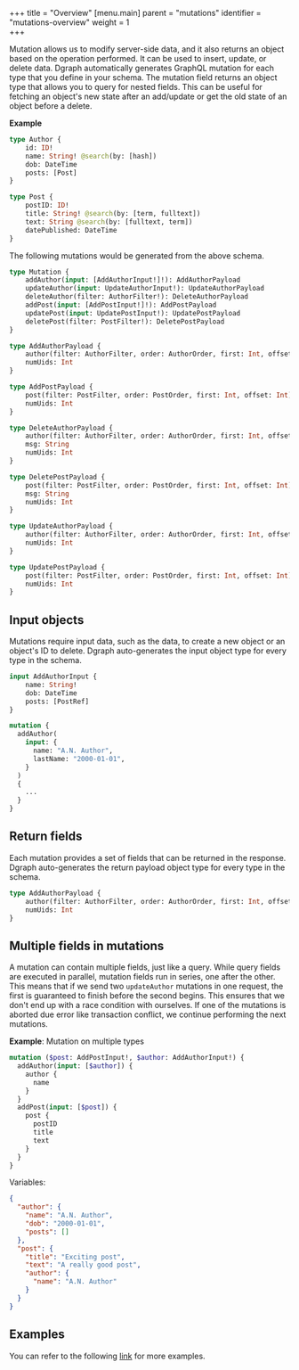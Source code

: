 +++
title = "Overview"
[menu.main]
    parent = "mutations"
    identifier = "mutations-overview"
    weight = 1   
+++

Mutation allows us to modify server-side data, and it also returns an object based on the operation performed. It can be used to insert, update, or delete data. Dgraph automatically generates GraphQL mutation for each type that you define in your schema. The mutation field returns an object type that allows you to query for nested fields. This can be useful for fetching an object's new state after an add/update or get the old state of an object before a delete.

**Example**

```graphql
type Author {
	id: ID!
	name: String! @search(by: [hash])
	dob: DateTime
	posts: [Post]
}

type Post {
	postID: ID!
	title: String! @search(by: [term, fulltext])
	text: String @search(by: [fulltext, term])
	datePublished: DateTime
}
```

The following mutations would be generated from the above schema.

```graphql
type Mutation {
	addAuthor(input: [AddAuthorInput!]!): AddAuthorPayload
	updateAuthor(input: UpdateAuthorInput!): UpdateAuthorPayload
	deleteAuthor(filter: AuthorFilter!): DeleteAuthorPayload
	addPost(input: [AddPostInput!]!): AddPostPayload
	updatePost(input: UpdatePostInput!): UpdatePostPayload
	deletePost(filter: PostFilter!): DeletePostPayload
}

type AddAuthorPayload {
	author(filter: AuthorFilter, order: AuthorOrder, first: Int, offset: Int): [Author]
	numUids: Int
}

type AddPostPayload {
	post(filter: PostFilter, order: PostOrder, first: Int, offset: Int): [Post]
	numUids: Int
}

type DeleteAuthorPayload {
	author(filter: AuthorFilter, order: AuthorOrder, first: Int, offset: Int): [Author]
	msg: String
	numUids: Int
}

type DeletePostPayload {
	post(filter: PostFilter, order: PostOrder, first: Int, offset: Int): [Post]
	msg: String
	numUids: Int
}

type UpdateAuthorPayload {
	author(filter: AuthorFilter, order: AuthorOrder, first: Int, offset: Int): [Author]
	numUids: Int
}

type UpdatePostPayload {
	post(filter: PostFilter, order: PostOrder, first: Int, offset: Int): [Post]
	numUids: Int
}
```

## Input objects
Mutations require input data, such as the data, to create a new object or an object's ID to delete. Dgraph auto-generates the input object type for every type in the schema.

```graphql
input AddAuthorInput {
	name: String!
	dob: DateTime
	posts: [PostRef]
}

mutation {
  addAuthor(
    input: {
      name: "A.N. Author",
      lastName: "2000-01-01",
    }
  )
  {
    ...
  }
}
```

## Return fields
Each mutation provides a set of fields that can be returned in the response. Dgraph auto-generates the return payload object type for every type in the schema.

```graphql
type AddAuthorPayload {
	author(filter: AuthorFilter, order: AuthorOrder, first: Int, offset: Int): [Author]
	numUids: Int
}
```

## Multiple fields in mutations
A mutation can contain multiple fields, just like a query. While query fields are executed in parallel, mutation fields run in series, one after the other. This means that if we send two `updateAuthor` mutations in one request, the first is guaranteed to finish before the second begins. This ensures that we don't end up with a race condition with ourselves. If one of the mutations is aborted due error like transaction conflict, we continue performing the next mutations.

**Example**: Mutation on multiple types
```graphql
mutation ($post: AddPostInput!, $author: AddAuthorInput!) {
  addAuthor(input: [$author]) {
    author {
      name
    }
  }
  addPost(input: [$post]) {
    post {
      postID
      title
      text
    }
  }
}
```
Variables:
```json
{
  "author": {
	"name": "A.N. Author",
	"dob": "2000-01-01",
	"posts": []
  },
  "post": {
	"title": "Exciting post",
	"text": "A really good post",
	"author": {
	  "name": "A.N. Author"
	}
  }
}
```

## Examples

You can refer to the following [link](https://github.com/dgraph-io/dgraph/tree/master/graphql/schema/testdata/schemagen) for more examples.

